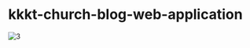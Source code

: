 # kkkt-church-blog-web-application
![3](https://github.com/user-attachments/assets/2ceed0a1-badc-4f8d-8076-c964f11e6aac)

